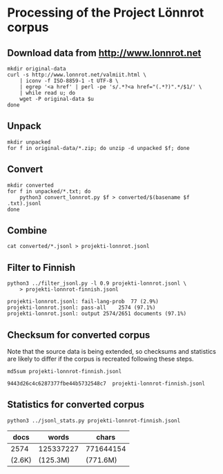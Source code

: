 # Processing of the Project Lönnrot corpus

## Download data from http://www.lonnrot.net

```
mkdir original-data
curl -s http://www.lonnrot.net/valmiit.html \
    | iconv -f ISO-8859-1 -t UTF-8 \
    | egrep '<a href' | perl -pe 's/.*?<a href="(.*?)".*/$1/' \
    | while read u; do
    wget -P original-data $u
done
```

## Unpack

```
mkdir unpacked
for f in original-data/*.zip; do unzip -d unpacked $f; done
```

## Convert

```
mkdir converted
for f in unpacked/*.txt; do
    python3 convert_lonnrot.py $f > converted/$(basename $f .txt).jsonl
done
```

## Combine

```
cat converted/*.jsonl > projekti-lonnrot.jsonl
```

## Filter to Finnish

```
python3 ../filter_jsonl.py -l 0.9 projekti-lonnrot.jsonl \
    > projekti-lonnrot-finnish.jsonl
```

```
projekti-lonnrot.jsonl:	fail-lang-prob	77 (2.9%)
projekti-lonnrot.jsonl:	pass-all	2574 (97.1%)
projekti-lonnrot.jsonl: output 2574/2651 documents (97.1%)
```

## Checksum for converted corpus

Note that the source data is being extended, so checksums and
statistics are likely to differ if the corpus is recreated following
these steps.

```
md5sum projekti-lonnrot-finnish.jsonl
```

```
9443d26c4c6287377fbe44b5732548c7  projekti-lonnrot-finnish.jsonl
```

## Statistics for converted corpus

```
python3 ../jsonl_stats.py projekti-lonnrot-finnish.jsonl
```

|docs|words|chars|
|----|-----|-----|
|2574|125337227|771644154|
|(2.6K)|(125.3M)|(771.6M)|
